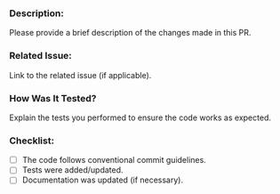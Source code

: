 ### Description:
Please provide a brief description of the changes made in this PR.

### Related Issue:
Link to the related issue (if applicable).

### How Was It Tested?
Explain the tests you performed to ensure the code works as expected.

### Checklist:
- [ ] The code follows conventional commit guidelines.
- [ ] Tests were added/updated.
- [ ] Documentation was updated (if necessary).
